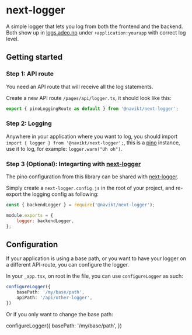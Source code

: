 # next-logger

A simple logger that lets you log from both the frontend and the backend. Both show up in [logs.adeo.no](https://logs.adeo.no) under `+application:yourapp` with correct log level.

## Getting started

### Step 1: API route
You need an API route that will receive all the log statements.

Create a new API route `/pages/api/logger.ts`, it should look like this:

```ts
export { pinoLoggingRoute as default } from '@navikt/next-logger';
```

### Step 2: Logging

Anywhere in your application where you want to log, you should import `import { logger } from '@navikt/next-logger';`, this is a [pino](https://github.com/pinojs/pino/blob/master/docs/api.md#logger) instance, use it to log, for example: `logger.warn("Uh oh")`.

### Step 3 (Optional): Integarting with [next-logger](https://www.npmjs.com/package/next-logger)

The pino configuration from this library can be shared with [next-logger](https://www.npmjs.com/package/next-logger).

Simply create a `next-logger.config.js` in the root of your project, and re-export the logging config as following:

```js
const { backendLogger } = require('@navikt/next-logger');

module.exports = {
    logger: backendLogger,
};
```

## Configuration

If your application is using a base path, or you want to have your logger on a different API-route, you can configure the logger.

In your `_app.tsx`, on root in the file, you can use `configureLogger` as such:

```ts
configureLogger({
    basePath: '/my/base/path',
    apiPath: '/api/other-logger',
})
```

Or if you only want to change the base path:

configureLogger({
    basePath: '/my/base/path',
})
